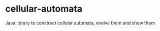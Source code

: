 cellular-automata
=================

Java library to construct cellular automata, evolve them and show them
